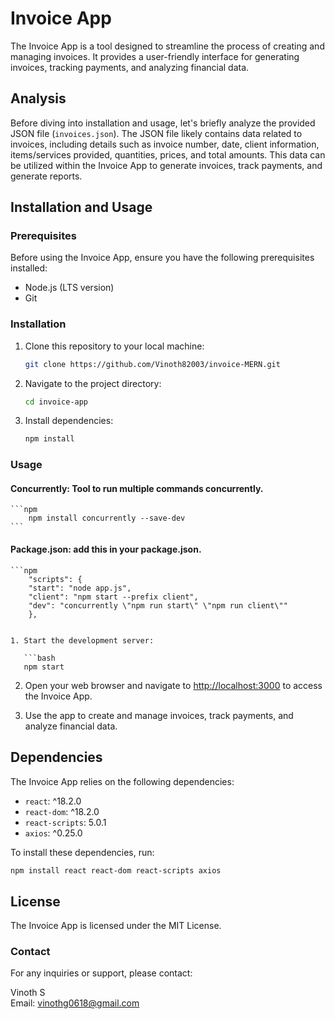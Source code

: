 # Invoice App

The Invoice App is a tool designed to streamline the process of creating and managing invoices. It provides a user-friendly interface for generating invoices, tracking payments, and analyzing financial data.

## Analysis

Before diving into installation and usage, let's briefly analyze the provided JSON file (`invoices.json`). The JSON file likely contains data related to invoices, including details such as invoice number, date, client information, items/services provided, quantities, prices, and total amounts. This data can be utilized within the Invoice App to generate invoices, track payments, and generate reports.

## Installation and Usage

### Prerequisites

Before using the Invoice App, ensure you have the following prerequisites installed:

- Node.js (LTS version)
- Git

### Installation

1. Clone this repository to your local machine:

   ```bash
   git clone https://github.com/Vinoth82003/invoice-MERN.git
   ```

2. Navigate to the project directory:

   ```bash
   cd invoice-app
   ```

3. Install dependencies:

   ```bash
   npm install
   ```

### Usage

#### Concurrently: Tool to run multiple commands concurrently.

    ```npm
        npm install concurrently --save-dev
    ```

#### Package.json: add this in your package.json.

    ```npm
        "scripts": {
        "start": "node app.js",
        "client": "npm start --prefix client",
        "dev": "concurrently \"npm run start\" \"npm run client\""
        },

````

1. Start the development server:

   ```bash
   npm start
````

2. Open your web browser and navigate to [http://localhost:3000](http://localhost:3000) to access the Invoice App.

3. Use the app to create and manage invoices, track payments, and analyze financial data.

## Dependencies

The Invoice App relies on the following dependencies:

- `react`: ^18.2.0
- `react-dom`: ^18.2.0
- `react-scripts`: 5.0.1
- `axios`: ^0.25.0

To install these dependencies, run:

```bash
npm install react react-dom react-scripts axios
```

## License

The Invoice App is licensed under the MIT License.

### Contact

For any inquiries or support, please contact:

Vinoth S  
Email: vinothg0618@gmail.com

